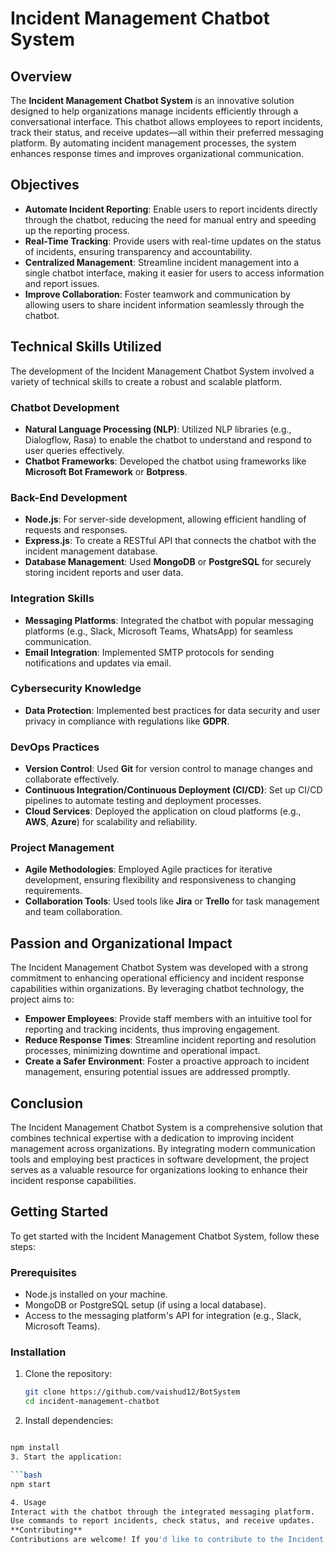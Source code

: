 # Incident Management Chatbot System

## Overview
The **Incident Management Chatbot System** is an innovative solution designed to help organizations manage incidents efficiently through a conversational interface. This chatbot allows employees to report incidents, track their status, and receive updates—all within their preferred messaging platform. By automating incident management processes, the system enhances response times and improves organizational communication.

## Objectives
- **Automate Incident Reporting**: Enable users to report incidents directly through the chatbot, reducing the need for manual entry and speeding up the reporting process.
- **Real-Time Tracking**: Provide users with real-time updates on the status of incidents, ensuring transparency and accountability.
- **Centralized Management**: Streamline incident management into a single chatbot interface, making it easier for users to access information and report issues.
- **Improve Collaboration**: Foster teamwork and communication by allowing users to share incident information seamlessly through the chatbot.

## Technical Skills Utilized
The development of the Incident Management Chatbot System involved a variety of technical skills to create a robust and scalable platform.

### Chatbot Development
- **Natural Language Processing (NLP)**: Utilized NLP libraries (e.g., Dialogflow, Rasa) to enable the chatbot to understand and respond to user queries effectively.
- **Chatbot Frameworks**: Developed the chatbot using frameworks like **Microsoft Bot Framework** or **Botpress**.

### Back-End Development
- **Node.js**: For server-side development, allowing efficient handling of requests and responses.
- **Express.js**: To create a RESTful API that connects the chatbot with the incident management database.
- **Database Management**: Used **MongoDB** or **PostgreSQL** for securely storing incident reports and user data.

### Integration Skills
- **Messaging Platforms**: Integrated the chatbot with popular messaging platforms (e.g., Slack, Microsoft Teams, WhatsApp) for seamless communication.
- **Email Integration**: Implemented SMTP protocols for sending notifications and updates via email.

### Cybersecurity Knowledge
- **Data Protection**: Implemented best practices for data security and user privacy in compliance with regulations like **GDPR**.

### DevOps Practices
- **Version Control**: Used **Git** for version control to manage changes and collaborate effectively.
- **Continuous Integration/Continuous Deployment (CI/CD)**: Set up CI/CD pipelines to automate testing and deployment processes.
- **Cloud Services**: Deployed the application on cloud platforms (e.g., **AWS**, **Azure**) for scalability and reliability.

### Project Management
- **Agile Methodologies**: Employed Agile practices for iterative development, ensuring flexibility and responsiveness to changing requirements.
- **Collaboration Tools**: Used tools like **Jira** or **Trello** for task management and team collaboration.

## Passion and Organizational Impact
The Incident Management Chatbot System was developed with a strong commitment to enhancing operational efficiency and incident response capabilities within organizations. By leveraging chatbot technology, the project aims to:
- **Empower Employees**: Provide staff members with an intuitive tool for reporting and tracking incidents, thus improving engagement.
- **Reduce Response Times**: Streamline incident reporting and resolution processes, minimizing downtime and operational impact.
- **Create a Safer Environment**: Foster a proactive approach to incident management, ensuring potential issues are addressed promptly.

## Conclusion
The Incident Management Chatbot System is a comprehensive solution that combines technical expertise with a dedication to improving incident management across organizations. By integrating modern communication tools and employing best practices in software development, the project serves as a valuable resource for organizations looking to enhance their incident response capabilities.

## Getting Started
To get started with the Incident Management Chatbot System, follow these steps:

### Prerequisites
- Node.js installed on your machine.
- MongoDB or PostgreSQL setup (if using a local database).
- Access to the messaging platform's API for integration (e.g., Slack, Microsoft Teams).

### Installation
1. Clone the repository:
   ```bash
   git clone https://github.com/vaishud12/BotSystem
   cd incident-management-chatbot

2. Install dependencies:

  ```bash

npm install
3. Start the application:

  ```bash
npm start

4. Usage
Interact with the chatbot through the integrated messaging platform.
Use commands to report incidents, check status, and receive updates.
 **Contributing**
Contributions are welcome! If you'd like to contribute to the Incident Management Chatbot System, please follow these steps:

